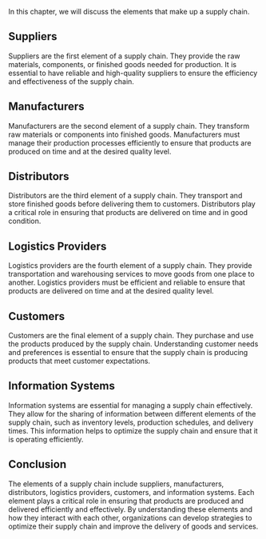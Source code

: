 
In this chapter, we will discuss the elements that make up a supply chain.

Suppliers
---------

Suppliers are the first element of a supply chain. They provide the raw materials, components, or finished goods needed for production. It is essential to have reliable and high-quality suppliers to ensure the efficiency and effectiveness of the supply chain.

Manufacturers
-------------

Manufacturers are the second element of a supply chain. They transform raw materials or components into finished goods. Manufacturers must manage their production processes efficiently to ensure that products are produced on time and at the desired quality level.

Distributors
------------

Distributors are the third element of a supply chain. They transport and store finished goods before delivering them to customers. Distributors play a critical role in ensuring that products are delivered on time and in good condition.

Logistics Providers
-------------------

Logistics providers are the fourth element of a supply chain. They provide transportation and warehousing services to move goods from one place to another. Logistics providers must be efficient and reliable to ensure that products are delivered on time and at the desired quality level.

Customers
---------

Customers are the final element of a supply chain. They purchase and use the products produced by the supply chain. Understanding customer needs and preferences is essential to ensure that the supply chain is producing products that meet customer expectations.

Information Systems
-------------------

Information systems are essential for managing a supply chain effectively. They allow for the sharing of information between different elements of the supply chain, such as inventory levels, production schedules, and delivery times. This information helps to optimize the supply chain and ensure that it is operating efficiently.

Conclusion
----------

The elements of a supply chain include suppliers, manufacturers, distributors, logistics providers, customers, and information systems. Each element plays a critical role in ensuring that products are produced and delivered efficiently and effectively. By understanding these elements and how they interact with each other, organizations can develop strategies to optimize their supply chain and improve the delivery of goods and services.

